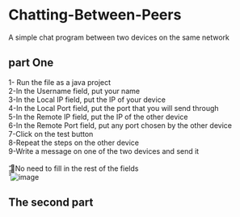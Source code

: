 # Chatting-Between-Peers
A simple chat program between two devices on the same network<br>
## part One<br>
1- Run the file as a java project<br>
2-In the Username field, put your name<br>
3-In the Local IP field, put the IP of your device<br>
4-In the Local Port field, put the port that you will send through<br>
5-In the Remote IP field, put the IP of the other device<br>
6-In the Remote Port field, put any port chosen by the other device<br>
7-Click on the test button<br>
8-Repeat the steps on the other device<br>
9-Write a message on one of the two devices and send it<br><br>
ّ
🔴No need to fill in the rest of the fields<br>
ّّّ
![image](https://user-images.githubusercontent.com/93814390/208264151-e66bcb33-5f44-42f9-b218-c0e94d78df91.png)
## The second part
